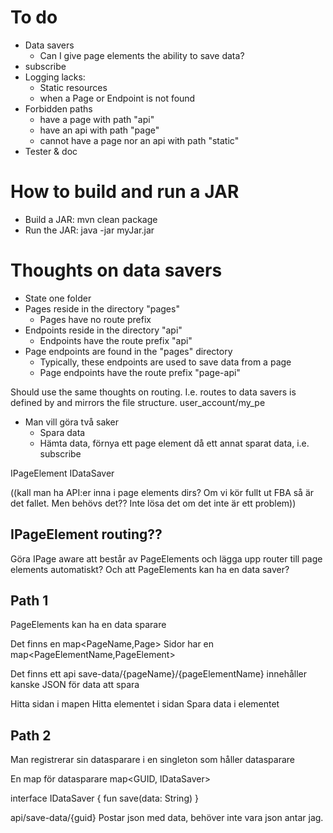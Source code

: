 
# To do
- Data savers
  - Can I give page elements the ability to save data? 
- subscribe
- Logging lacks:
  - Static resources
  - when a Page or Endpoint is not found
- Forbidden paths
  - have a page with path "api"
  - have an api with path "page"
  - cannot have a page nor an api with path "static"
- Tester & doc

# How to build and run a JAR
- Build a JAR: mvn clean package 
- Run the JAR: java -jar myJar.jar


# Thoughts on data savers
- State one folder
- Pages reside in the directory "pages"
  - Pages have no route prefix
- Endpoints reside in the directory "api"
  - Endpoints have the route prefix "api"
- Page endpoints are found in the "pages" directory
  - Typically, these endpoints are used to save data from a page
  - Page endpoints have the route prefix "page-api"



Should use the same thoughts on routing. I.e. routes to data savers
is defined by and mirrors the file structure.
user_account/my_pe
- Man vill göra två saker
  - Spara data
  - Hämta data, förnya ett page element då ett annat sparat data, i.e. subscribe

IPageElement
IDataSaver

((kall man ha API:er inna i page elements dirs?
  Om vi kör fullt ut FBA så är det fallet. Men behövs det??
     Inte lösa det om det inte är ett problem)) 

## IPageElement routing??
Göra IPage aware att består av PageElements och lägga upp router till page elements automatiskt?
Och att PageElements kan ha en data saver?

## Path 1
PageElements kan ha en data sparare

Det finns en map<PageName,Page>
Sidor har en map<PageElementName,PageElement>

Det finns ett api save-data/{pageName}/{pageElementName}
innehåller kanske JSON för data att spara

Hitta sidan i mapen
Hitta elementet i sidan
Spara data i elementet


## Path 2

Man registrerar sin datasparare i en singleton som håller datasparare

En map för datasparare
map<GUID, IDataSaver>

interface IDataSaver {
fun save(data: String)
}

api/save-data/{guid}
Postar json med data, behöver inte vara json antar jag.

